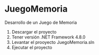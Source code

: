 # JuegoMemoria
Desarrollo de un Juego de Memoria

1. Descargar el proyecto 
2. Tener versión .NET Framework 4.8.0
3. Levantar el prooyecto JuegoMemoria.sln
4. Ejecutar el proyecto
